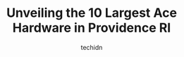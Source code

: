 ---
layout: ampstory
image: https://i0.wp.com/www.depkes.org/wp-content/uploads/2023/06/ace-hardware-0-in-providence-ri-1685966127.jpeg?resize=640,853
author: techidn
featured: false
description: Discover the impressive array of Ace Hardware options in Providence RI, where you can find 10 of the largest Ace Hardware establishments in the area. From renowned classics to hidden gems, P
title: Unveiling the 10 Largest Ace Hardware in Providence RI
cover:
   title: Unveiling the 10 Largest Ace Hardware in Providence RI
   subtitle: Rickpate
   background: https://www.depkes.org/wp-content/uploads/2023/06/ace-hardware-0-in-providence-ri-1685966127.jpeg

pages: 
 - layout: thirds
   top: <h1>#1 Rockys Ace Hardware</h1>
   bottom: "<p>Store is easy to navigate, but if you ask for help from people at register, its like asking for their first born! They are not too friendly. I know everyone has bad da</p>"
   background: https://www.depkes.org/wp-content/uploads/2023/06/ace-hardware-1-in-providence-ri-1685966127.png
   backgroundblur: true
 - layout: thirds
   top: <h1>#2 Rockys Ace Hardware</h1>
   bottom: "<p>17 Central Ave, Seekonk, MA 02771, United States</p>"
   background: https://www.depkes.org/wp-content/uploads/2023/06/ace-hardware-2-in-providence-ri-1685966128.jpeg
   cta:
      link: https://www.depkes.org/blog/unveiling-the-10-largest-ace-hardware-in-providence-ri/
      text: Unveiling the 10 Largest Ace Hardware in Providence RI
 - layout: thirds
   top: <h1>#3 Rogers Hardware Inc</h1>
   bottom: "<p>159 Broad St, Cumberland, RI 02864, United States</p>"
   background: https://www.depkes.org/wp-content/uploads/2023/06/ace-hardware-3-in-providence-ri-1685966128.jpeg
   cta:
      link: https://www.depkes.org/blog/unveiling-the-10-largest-ace-hardware-in-providence-ri/
      text: Unveiling the 10 Largest Ace Hardware in Providence RI
 - layout: thirds
   top: <h1>#4 Ace Hardware</h1>
   bottom: "<p>156 County Rd, Barrington, RI 02806, United States</p>"
   background: https://images.unsplash.com/photo-1591393223703-56fe1347ac62?ixlib=rb-4.0.3&ixid=MnwxMjA3fDB8MHxwaG90by1wYWdlfHx8fGVufDB8fHx8&auto=format&fit=crop&w=640&h=853&q=80
   cta:
      link: https://www.depkes.org/blog/unveiling-the-10-largest-ace-hardware-in-providence-ri/
      text: Unveiling the 10 Largest Ace Hardware in Providence RI
 - layout: thirds
   top: <h1>#5 Salks Ace Hardware & Marine</h1>
   bottom: "<p>96 Taunton Ave, Seekonk, MA 02771, United States</p>"
   background: https://images.unsplash.com/photo-1524169358666-79f22534bc6e?ixlib=rb-4.0.3&ixid=MnwxMjA3fDB8MHxwaG90by1wYWdlfHx8fGVufDB8fHx8&auto=format&fit=crop&w=640&h=853&q=80
   cta:
      link: https://www.depkes.org/blog/unveiling-the-10-largest-ace-hardware-in-providence-ri/
      text: Unveiling the 10 Largest Ace Hardware in Providence RI
 - layout: thirds
   top: <h1>#6 Adlers Design Center & Hardware</h1>
   bottom: "<p>173 Wickenden St, Providence, RI 02903, United States</p>"
   background: https://images.unsplash.com/photo-1536745287225-21d689278fd1?ixlib=rb-4.0.3&ixid=MnwxMjA3fDB8MHxwaG90by1wYWdlfHx8fGVufDB8fHx8&auto=format&fit=crop&w=640&h=853&q=80
   cta:
      link: https://www.depkes.org/blog/unveiling-the-10-largest-ace-hardware-in-providence-ri/
      text: Unveiling the 10 Largest Ace Hardware in Providence RI
 - layout: thirds
   top: <h1>#7 Mt. Pleasant Hardware</h1>
   bottom: "<p>249 Academy Ave, Providence, RI 02908, United States</p>"
   background: https://images.unsplash.com/photo-1620421680010-0766ff230392?ixlib=rb-4.0.3&ixid=MnwxMjA3fDB8MHxwaG90by1wYWdlfHx8fGVufDB8fHx8&auto=format&fit=crop&w=640&h=853&q=80
   cta:
      link: https://www.depkes.org/blog/unveiling-the-10-largest-ace-hardware-in-providence-ri/
      text: Unveiling the 10 Largest Ace Hardware in Providence RI
 - layout: thirds
   middle: Continue reading...
   background: https://images.unsplash.com/photo-1564951434112-64d74cc2a2d7?ixlib=rb-4.0.3&ixid=MnwxMjA3fDB8MHxwaG90by1wYWdlfHx8fGVufDB8fHx8&auto=format&fit=crop&w=640&h=853&q=80
   cta:
      link: https://www.depkes.org/blog/unveiling-the-10-largest-ace-hardware-in-providence-ri/
      text: Unveiling the 10 Largest Ace Hardware in Providence RI
      
---
